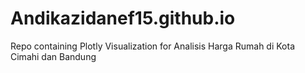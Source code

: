 # Andikazidanef15.github.io

Repo containing Plotly Visualization for Analisis Harga Rumah di Kota Cimahi dan Bandung
